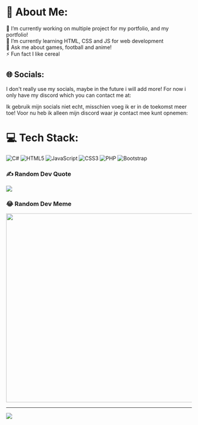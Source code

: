 # 💫 About Me:
🔭 I’m currently working on multiple project for my portfolio, and my portfolio!<br>🌱 I’m currently learning HTML, CSS and JS for web development<br>💬 Ask me about games, football and anime!<br>⚡ Fun fact I like cereal


## 🌐 Socials:
I don't really use my socials, maybe in the future i will add more! For now i only have my discord which you can contact me at: 

Ik gebruik mijn socials niet echt, misschien voeg ik er in de toekomst meer toe! Voor nu heb ik alleen mijn discord waar je contact mee kunt opnemen:
# 💻 Tech Stack:
![C#](https://img.shields.io/badge/c%23-%23239120.svg?style=flat&logo=c-sharp&logoColor=white) ![HTML5](https://img.shields.io/badge/html5-%23E34F26.svg?style=flat&logo=html5&logoColor=white) ![JavaScript](https://img.shields.io/badge/javascript-%23323330.svg?style=flat&logo=javascript&logoColor=%23F7DF1E) ![CSS3](https://img.shields.io/badge/css3-%231572B6.svg?style=flat&logo=css3&logoColor=white) ![PHP](https://img.shields.io/badge/php-%23777BB4.svg?style=flat&logo=php&logoColor=white) ![Bootstrap](https://img.shields.io/badge/bootstrap-%23563D7C.svg?style=flat&logo=bootstrap&logoColor=white)

### ✍️ Random Dev Quote
![](https://quotes-github-readme.vercel.app/api?type=vetical&theme=dark)

### 😂 Random Dev Meme
<img src="https://random-memer.herokuapp.com/" width="512px"/>

---
[![](https://visitcount.itsvg.in/api?id=BeKoTheDev&icon=0&color=5)](https://visitcount.itsvg.in)
